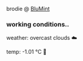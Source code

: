 brodie @ [BluMint](https://www.linkedin.com/company/blumint-io/)

<!--weather_start-->
### working conditions..

weather: overcast clouds ☁️

temp: -1.01 °C 🧥

<!--weather_end-->
